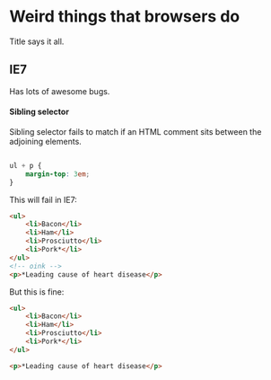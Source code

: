 Weird things that browsers do
===================

Title says it all.

## IE7 ##
Has lots of awesome bugs. 

#### Sibling selector #
Sibling selector fails to match if an HTML comment sits between the adjoining elements.

```CSS

ul + p {
	margin-top: 3em;
}

```

This will fail in IE7:

```HTML
<ul>
	<li>Bacon</li>
	<li>Ham</li>
	<li>Prosciutto</li>
	<li>Pork*</li>
</ul>
<!-- oink -->
<p>*Leading cause of heart disease</p>
```

But this is fine:

```HTML
<ul>
	<li>Bacon</li>
	<li>Ham</li>
	<li>Prosciutto</li>
	<li>Pork*</li>
</ul>

<p>*Leading cause of heart disease</p>
```